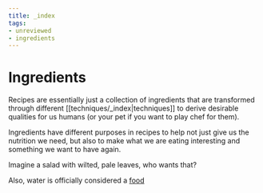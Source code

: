 ```yaml
---
title: _index
tags:
- unreviewed
- ingredients
---
```

# Ingredients
Recipes are essentially just a collection of ingredients that are transformed through different [[techniques/_index|techniques]] to derive desirable qualities for us humans (or your pet if you want to play chef for them).

Ingredients have different purposes in recipes to help not just give us the nutrition we need, but also to make what we are eating interesting and something we want to have again.

Imagine a salad with wilted, pale leaves, who wants that?

Also, water is officially considered a [food](https://www.fda.gov/regulatory-information/search-fda-guidance-documents/cpg-sec-555875-water-food-products-ingredient-or-adulterant#:~:text=Water%20is%20a%20food%20as,of%20most%20commercially%20prepared%20foods.])